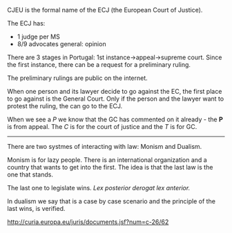 CJEU is the formal name of the ECJ (the European Court of Justice).

The ECJ has:
- 1 judge per MS
- 8/9 advocates general: opinion


There are 3 stages in Portugal: 1st instance->appeal->supreme court. Since the first instance, there can be a request for a preliminary ruling.

The preliminary rulings are public on the internet.

When one person and its lawyer decide to go against the EC, the first place to go against is the General Court. Only if the person and the lawyer want to protest the ruling, the can go to the ECJ.

When we see a *P* we know that the GC has commented on it already - the **P** is from appeal. The *C* is for the court of justice and the *T* is for GC.

________

There are two systmes of interacting with law: Monism and Dualism.

Monism is for lazy people. There is an international organization and a country that wants to get into the first. The idea is that the last law is the one that stands.

The last one to legislate wins. *Lex posterior derogat lex anterior.*

In dualism we say that is a case by case scenario and the principle of the last wins, is verified.

http://curia.europa.eu/juris/documents.jsf?num=c-26/62
